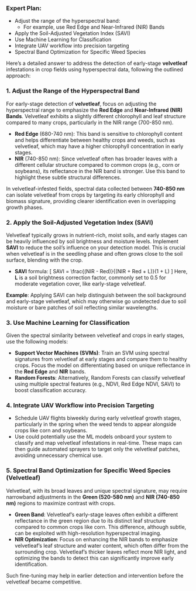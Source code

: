 ### Expert Plan:
- Adjust the range of the hyperspectral band: 
  - For example, use Red Edge and Near-Infrared (NIR) Bands
- Apply the Soil-Adjusted Vegetation Index (SAVI)
- Use Machine Learning for Classification
- Integrate UAV workflow into precision targeting
- Spectral Band Optimization for Specific Weed Species



Here’s a detailed answer to address the detection of early-stage **velvetleaf** infestations in crop fields using hyperspectral data, following the outlined approach:

### 1. Adjust the Range of the Hyperspectral Band
For early-stage detection of **velvetleaf**, focus on adjusting the hyperspectral range to emphasize the **Red Edge** and **Near-Infrared (NIR) Bands**. Velvetleaf exhibits a slightly different chlorophyll and leaf structure compared to many crops, particularly in the NIR range (700-850 nm). 

- **Red Edge** (680-740 nm): This band is sensitive to chlorophyll content and helps differentiate between healthy crops and weeds, such as velvetleaf, which may have a higher chlorophyll concentration in early stages.
- **NIR** (740-850 nm): Since velvetleaf often has broader leaves with a different cellular structure compared to common crops (e.g., corn or soybeans), its reflectance in the NIR band is stronger. Use this band to highlight these subtle structural differences.

 In velvetleaf-infested fields, spectral data collected between **740-850 nm** can isolate velvetleaf from crops by targeting its early chlorophyll and biomass signature, providing clearer identification even in overlapping growth phases.

### 2. Apply the Soil-Adjusted Vegetation Index (SAVI)
Velvetleaf typically grows in nutrient-rich, moist soils, and early stages can be heavily influenced by soil brightness and moisture levels. Implement **SAVI** to reduce the soil’s influence on your detection model. This is crucial when velvetleaf is in the seedling phase and often grows close to the soil surface, blending with the crop.

- **SAVI** formula: \[ SAVI = \frac{(NIR - Red)}{(NIR + Red + L)}(1 + L) \]
  Here, **L** is a soil brightness correction factor, commonly set to 0.5 for moderate vegetation cover, like early-stage velvetleaf.

**Example**: Applying SAVI can help distinguish between the soil background and early-stage velvetleaf, which may otherwise go undetected due to soil moisture or bare patches of soil reflecting similar wavelengths.

### 3. Use Machine Learning for Classification
Given the spectral similarity between velvetleaf and crops in early stages, use the following models:

- **Support Vector Machines (SVMs)**: Train an SVM using spectral signatures from velvetleaf at early stages and compare them to healthy crops. Focus the model on differentiating based on unique reflectance in the **Red Edge** and **NIR** bands.
- **Random Forests**: Alternatively, Random Forests can classify velvetleaf using multiple spectral features (e.g., NDVI, Red Edge NDVI, SAVI) to boost classification accuracy.


### 4. Integrate UAV Workflow into Precision Targeting

- Schedule UAV flights biweekly during early velvetleaf growth stages, particularly in the spring when the weed tends to appear alongside crops like corn and soybeans.
- Use could potentially use the ML models onboard your system to classify and map velvetleaf infestations in real-time. These maps can then guide automated sprayers to target only the velvetleaf patches, avoiding unnecessary chemical use.


### 5. Spectral Band Optimization for Specific Weed Species (Velvetleaf)
Velvetleaf, with its broad leaves and unique spectral signature, may require narrowband adjustments in the **Green (520-580 nm)** and **NIR (740-850 nm)** regions to maximize contrast with crops.

- **Green Band**: Velvetleaf’s early-stage leaves often exhibit a different reflectance in the green region due to its distinct leaf structure compared to common crops like corn. This difference, although subtle, can be exploited with high-resolution hyperspectral imaging.
- **NIR Optimization**: Focus on enhancing the NIR bands to emphasize velvetleaf’s leaf structure and water content, which often differ from the surrounding crop. Velvetleaf’s thicker leaves reflect more NIR light, and optimizing the bands to detect this can significantly improve early identification.

Such fine-tuning may help in earlier detection and intervention before the velvetleaf became competitive.
